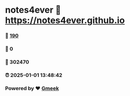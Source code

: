 # notes4ever :link: https://notes4ever.github.io 
### :page_facing_up: [190](https://notes4ever.github.io/tag.html) 
### :speech_balloon: 0 
### :hibiscus: 302470 
### :alarm_clock: 2025-01-01 13:48:42 
### Powered by :heart: [Gmeek](https://github.com/Meekdai/Gmeek)
